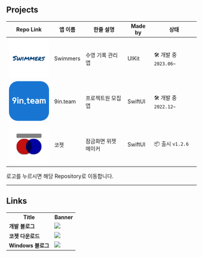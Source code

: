 
## Projects
| Repo Link | 앱 이름          | 한줄 설명       | Made by       | 상태 |
|------|----------------------|--------------------|-------------------|-----|
| [![스위머즈](assets/swimmers.svg)](https://github.com/heonha/swimmers-ios)    | Swimmers    |   수영 기록 관리 앱  | UIKit  | 🛠️ 개발 중 `2023.06~` |
| [![구인팀](assets/nineInteam.svg)](https://github.com/9in-team/iOS) | 9in.team    | 프로젝트원 모집 앱 | SwiftUI | 🛠️ 개발 중 `2022.12~` |
| [![코젯](assets/koget.svg)](https://github.com/heonha/koget-ios)    |  코젯 | 잠금화면 위젯 메이커 | SwiftUI  | 📦 출시 `v1.2.6` |

로고를 누르시면 해당 Repository로 이동합니다.

---

## Links

<table>
<tr>
    <th>Title</th>
    <th>Banner</th>
</tr>
<tr>
    <td><strong>개발 블로그</strong></td>
    <td><a href="https://www.heon.dev"><img src="https://img.shields.io/badge/heon.dev-black?style=for-the-badge&logo=notion&logoColor=white" width=150></a></td>
</tr>
<tr>
    <td><strong>코젯 다운로드</strong></td>
    <td><a href="https://apps.apple.com/kr/app/%EC%BD%94%EC%A0%AF/id1667453723"><img src="https://website.heon.dev/images/downloadToAppStoreKr.svg" width=150></a></td>
</tr>
<tr>
    <td><strong>Windows 블로그</strong></td>
    <td><a href="https://blog.heon.dev"><img src="https://img.shields.io/badge/heon.dev-white?style=for-the-badge&logo=tistory&logoColor=e24c34" width=150></a></td>
</tr>
</table>



